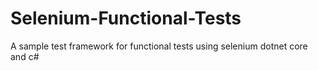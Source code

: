 # Selenium-Functional-Tests
A sample test framework for functional tests using selenium dotnet core and c#
